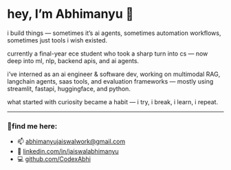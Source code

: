 # hey, I’m Abhimanyu 👋

i build things — sometimes it’s ai agents, sometimes automation workflows, sometimes just tools i wish existed.

currently a final-year ece student who took a sharp turn into cs — now deep into ml, nlp, backend apis, and ai agents.

i’ve interned as an ai engineer & software dev, working on multimodal RAG, langchain agents, saas tools, and evaluation frameworks — mostly using streamlit, fastapi, huggingface, and python.

what started with curiosity became a habit — i try, i break, i learn, i repeat.

---

### 📍find me here:

- 📫 [abhimanyujaiswalwork@gmail.com](mailto:abhimanyujaiswalwork@gmail.com)  
- 💼 [linkedin.com/in/jaiswalabhimanyu](https://www.linkedin.com/in/jaiswalabhimanyu)  
- 💻 [github.com/CodexAbhi](https://github.com/CodexAbhi)
